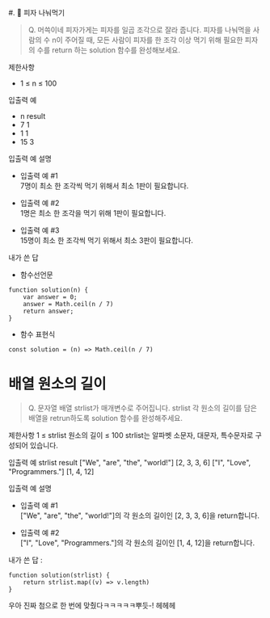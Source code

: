 #. 🍕 피자 나눠먹기
> Q. 머쓱이네 피자가게는 피자를 일곱 조각으로 잘라 줍니다. 피자를 나눠먹을 사람의 수 n이 주어질 때, 모든 사람이 피자를 한 조각 이상 먹기 위해 필요한 피자의 수를 return 하는 solution 함수를 완성해보세요.

제한사항
- 1 ≤ n ≤ 100

입출력 예
- n	result
- 7	1
- 1	1
- 15	3

입출력 예 설명
- 입출력 예 #1<br>
7명이 최소 한 조각씩 먹기 위해서 최소 1판이 필요합니다.

- 입출력 예 #2<br>
1명은 최소 한 조각을 먹기 위해 1판이 필요합니다.

- 입출력 예 #3<br>
15명이 최소 한 조각씩 먹기 위해서 최소 3판이 필요합니다.

내가 쓴 답
- 함수선언문
```
function solution(n) {
    var answer = 0;
    answer = Math.ceil(n / 7)
    return answer;
}
```
- 함수 표현식
```
const solution = (n) => Math.ceil(n / 7)
```

# 배열 원소의 길이
> Q. 문자열 배열 strlist가 매개변수로 주어집니다. strlist 각 원소의 길이를 담은 배열을 retrun하도록 solution 함수를 완성해주세요.

제한사항
1 ≤ strlist 원소의 길이 ≤ 100
strlist는 알파벳 소문자, 대문자, 특수문자로 구성되어 있습니다.

입출력 예
strlist	result
["We", "are", "the", "world!"]	[2, 3, 3, 6]
["I", "Love", "Programmers."]	[1, 4, 12]

입출력 예 설명
- 입출력 예 #1 <br>
["We", "are", "the", "world!"]의 각 원소의 길이인 [2, 3, 3, 6]을 return합니다.

- 입출력 예 #2 <br>
["I", "Love", "Programmers."]의 각 원소의 길이인 [1, 4, 12]을 return합니다.

내가 쓴 답 :
```
function solution(strlist) {
    return strlist.map((v) => v.length)
}
```
우아 진짜 첨으로 한 번에 맞췄다ㅋㅋㅋㅋㅋ뿌듯-! 헤헤헤
